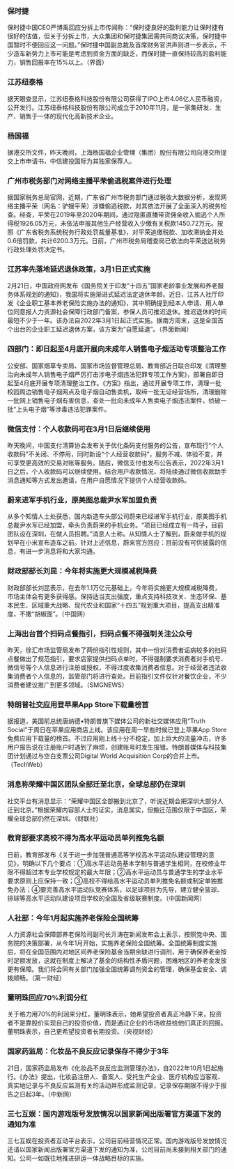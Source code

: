 ### 保时捷
保时捷中国CEO严博禹回应分拆上市传闻称：“保时捷良好的盈利能力让保时捷有很好的估值，但关于分拆上市，大众集团和保时捷集团需共同商议决策，保时捷中国暂时不便回应这一问题。”保时捷中国副总裁及首席财务官洪声则进一步表示，不少造车新势力上市可能是考虑到资金方面的缺乏，而保时捷一直保持较高的盈利能力，销售回报率在15%以上。（界面）
### 江苏纽泰格
据天眼查显示，江苏纽泰格科技股份有限公司获得了IPO上市4.06亿人民币融资，公开发行。江苏纽泰格科技股份有限公司成立于2010年11月，是一家集研发、生产、销售于一体的现代化高新技术企业。
### 杨国福
据港交所文件，昨天晚间，上海杨国福企业管理（集团）股份有限公司向港交所提交上市申请书，中信建投国际为其独家保荐人。
### 广州市税务部门对网络主播平荣偷逃税案件进行处理
据国家税务总局官网，近期，广东省广州市税务部门通过税收大数据分析，发现网络主播平荣（网名：驴嫂平荣）涉嫌偷逃税款，对其依法开展了全面深入的税务检查。经查，平荣在2019年至2020年期间，通过隐匿直播带货佣金收入偷逃个人所得税1926.05万元，未依法申报其他生产经营收入少缴有关税款1450.72万元。按照《广东省税务系统税务行政处罚裁量基准》，对平荣追缴税款、加收滞纳金并处0.6倍罚款，共计6200.3万元。日前，广州市税务局稽查局已依法向平荣送达税务行政处理处罚决定书。
### 江苏率先落地延迟退休政策，3月1日正式实施
2月21日，中国政府网发布《国务院关于印发“十四五”国家老龄事业发展和养老服务体系规划的通知》，我国将实施渐进式延迟法定退休年龄。近日，江苏人社厅印发《企业职工基本养老保险实施办法的通知》，其中明确提到经本人申请、用人单位同意报人力资源社会保障行政部门备案，参保人员可推迟退休。推迟退休的时间最短不少于一年。该办法自2022年3月1日起正式实施。据南方周末，这是全国首个出台的企业职工延迟退休方案，该方案为“自愿延退”。（界面新闻）
### 四部门：即日起至4月底开展向未成年人销售电子烟活动专项整治工作
公安部、国家烟草专卖局、国家市场监督管理总局、教育部近日联合印发《清理整治向未成年人销售电子烟严厉打击涉电子烟违法犯罪专项工作方案》，部署自即日起至4月底开展专项清理整治工作。《方案》指出，通过开展专项工作，清理一批校园周边销售电子烟网点及电子烟自动售卖机，取缔一批无证经营场所，清理删除一批网上销售电子烟有害信息，查处一批向未成年人售卖电子烟违法案件，侦破一批“上头电子烟”等涉毒违法犯罪案件。
### 微信支付：个人收款码可在3月1日后继续使用
昨天晚间，中国支付清算协会发布关于优化条码支付服务的公告，宣布现行“个人收款码”不关闭、不停用，同时新设“个人经营收款码”，服务不减、体验不变，并可享受更高效的交易对账等服务。随后，微信支付也发布公告表示，2022年3月1日之后，个人收款码可以继续使用。结合用户收款情况，将陆续通过微信收款助手消息通知等方式发出邀请，在用户自愿情况下提供个人经营收款码。
### 蔚来进军手机行业，原美图总裁尹水军加盟负责
从多个知情人士处获悉，国内新造车头部公司蔚来已经进军手机行业，原美图手机总裁尹水军已经加盟，牵头负责蔚来的手机业务。“项目已经成立有一阵子，目前团队设在深圳，在做人员招聘。”消息人士称。从知情人士了解到，蔚来做手机的规划早在小米宣布造车之前。针对上述信息，蔚来官方回应：目前没有可供披露的信息，有进一步消息将和大家沟通。
### 财政部部长刘昆：今年将实施更大规模减税降费
财政部部长刘昆表示，在去年1.1万亿元基础上，今年将实施更大规模减税降费，市场主体会有更多获得感。保持适当支出强度，重点支持科技攻关、生态环保、基本民生、区域重大战略、现代农业和国家“十四五”规划重大项目，提高支出精准度，不撒“胡椒面”。（中国网）
### 上海出台首个扫码点餐指引，扫码点餐不得强制关注公众号
昨天，徐汇市场监管局发布了两份指引性规则，其中一份对消费者诟病较多的扫码点餐做出了规范指引，要求店家提供扫码点单时，不得强制要求消费者对手机号、微信号等个人信息进行注册或授权，不得过度收集消费者信息。对于经营者违法收集消费者个人信息的，监管部门将进行查处。目前指引文件仅针对餐饮企业，不少消费者建议推广到更多领域。（SMGNEWS）
### 特朗普社交应用登苹果App Store下载量榜首
据报道，美国前总统唐纳德•特朗普旗下媒体公司的新社交媒体应用“Truth Social”于周日在苹果应用商店上线。该应用在周一早些时候已登上苹果App Store免费应用下载量的榜首。不过应用刚上线十分不稳定，加上巨大的流量冲击，许多用户报告说在注册账户时遇到了麻烦，创建账号时发生报错。特朗普媒体与科技集团计划通过与空白支票公司Digital World Acquisition Corp的合并上市。（TechWeb）
### 消息称荣耀中国区团队全部迁至北京，全球总部仍在深圳
社交平台有消息显示：“荣耀中国区全部搬到北京了，听说近期会把深圳大部分人迁到北京。”根据荣耀内容部人士的证实，消息属实，但搬迁范围仅限于中国区，荣耀全球总部仍然在深圳。（财联社）
### 教育部要求高校不得为高水平运动员单列推免名额
日前，教育部发布《关于进一步加强普通高等学校高水平运动队建设管理的意见》，明确以下几个要点：①高水平运动员基本学制与普通学生相同，在校修业年限不得超过本专业学校规定的最大年限；②高水平运动员与普通学生的学业水平要求原则上应保持一致；③高校不得给高水平运动员单列推免名额或制定单独推免办法；④要完善高水平运动队竞赛体系，以足球项目为先导，建立健全篮球、排球等高水平运动队建设项目学校的全国及省级联赛制度。（中国新闻网）
### 人社部：今年1月起实施养老保险全国统筹
人力资源社会保障部养老保险司副司长亓涛在新闻发布会上表示，按照党中央、国务院的决策部署，从今年1月开始，实施养老保险全国统筹。全国统筹制度实施后，将在全国范围内对地区间养老保险基金当期余缺进行调剂，用于确保养老金按时足额发放，这就在制度上解决了基金的结构性矛盾问题，困难地区的养老金发放更有保障。我们将会同有关部门加强全国统筹调剂资金的管理，确保基金安全、调拨顺畅。（第一财经）
### 董明珠回应70%利润分红
关于格力用70%的利润来分红，董明珠表示，她希望投资者真正冷静下来，投资者不是靠股价实现自己的投资价值，而是通过企业的市场收益给他们真正的回报。董明珠表示，自己更希望投资者长期投资。（央视财经）
### 国家药监局：化妆品不良反应记录保存不得少于3年
21日，国家药监局发布《化妆品不良反应监测管理办法》，自2022年10月1日起施行。《办法》提出，化妆品注册人、备案人、受托生产企业、医疗机构应当客观、真实地记录与不良反应监测有关的活动并形成监测记录，记录保存期限不得少于报告之日起3年。（中新网）
### 三七互娱：国内游戏版号发放情况以国家新闻出版署官方渠道下发的通知为准
三七互娱在投资者互动平台表示，公司目前经营情况正常。国内游戏版号发放情况还请以国家新闻出版署官方渠道下发的通知为准，公司目前尚未接到相关部门的通知。公司一如既往地推进研运一体战略目标的实施。
